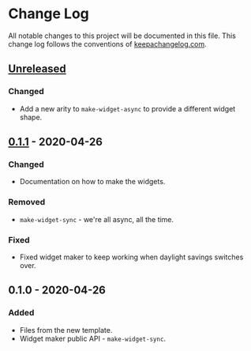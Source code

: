 # Change Log
All notable changes to this project will be documented in this file. This change log follows the conventions of [keepachangelog.com](http://keepachangelog.com/).

## [Unreleased]
### Changed
- Add a new arity to `make-widget-async` to provide a different widget shape.

## [0.1.1] - 2020-04-26
### Changed
- Documentation on how to make the widgets.

### Removed
- `make-widget-sync` - we're all async, all the time.

### Fixed
- Fixed widget maker to keep working when daylight savings switches over.

## 0.1.0 - 2020-04-26
### Added
- Files from the new template.
- Widget maker public API - `make-widget-sync`.

[Unreleased]: https://github.com/your-name/wwui/compare/0.1.1...HEAD
[0.1.1]: https://github.com/your-name/wwui/compare/0.1.0...0.1.1
